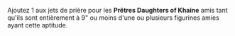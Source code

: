 Ajoutez 1 aux jets de prière pour les __Prêtres Daughters of Khaine__ amis tant qu'ils sont entièrement à 9" ou moins d'une ou plusieurs figurines amies ayant cette aptitude.